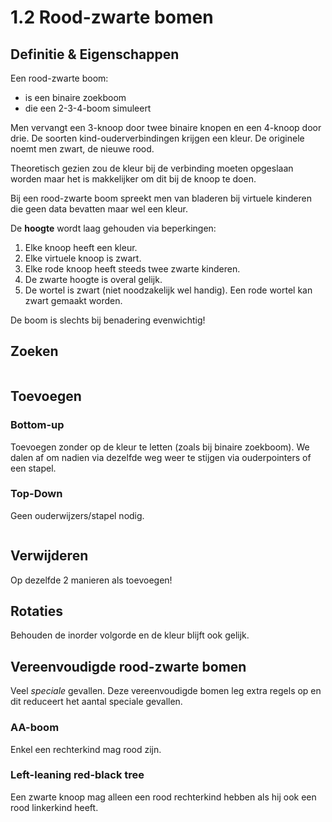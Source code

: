 # 1.2 Rood-zwarte bomen 

## Definitie & Eigenschappen

Een rood-zwarte boom:
- is een binaire zoekboom
- die een 2-3-4-boom simuleert

Men vervangt een 3-knoop door twee binaire knopen en een 4-knoop door drie. De soorten kind-ouderverbindingen krijgen een kleur. De originele noemt men zwart, de nieuwe rood. 

Theoretisch gezien zou de kleur bij de verbinding moeten opgeslaan worden maar het is makkelijker om dit bij de knoop te doen.

Bij een rood-zwarte boom spreekt men van bladeren bij virtuele kinderen die geen data bevatten maar wel een kleur. 

De **hoogte** wordt laag gehouden via beperkingen:

1. Elke knoop heeft een kleur.
2. Elke virtuele knoop is zwart.
3. Elke rode knoop heeft steeds twee zwarte kinderen.
4. De zwarte hoogte is overal gelijk.
5. De wortel is zwart (niet noodzakelijk wel handig). Een rode wortel kan zwart gemaakt worden.

De boom is slechts bij benadering evenwichtig!


## Zoeken

```cpp
```

## Toevoegen

### Bottom-up

Toevoegen zonder op de kleur te letten (zoals bij binaire zoekboom). We dalen af om nadien via dezelfde weg weer te stijgen via ouderpointers of een stapel.

### Top-Down

Geen ouderwijzers/stapel nodig.

```cpp
```

## Verwijderen

Op dezelfde 2 manieren als toevoegen!

## Rotaties

Behouden de inorder volgorde en de kleur blijft ook gelijk.

## Vereenvoudigde rood-zwarte bomen

Veel *speciale* gevallen. Deze vereenvoudigde bomen leg extra regels op en dit reduceert het aantal speciale gevallen.

### AA-boom

Enkel een rechterkind mag rood zijn.

### Left-leaning red-black tree

Een zwarte knoop mag alleen een rood rechterkind hebben als hij ook een rood linkerkind heeft. 